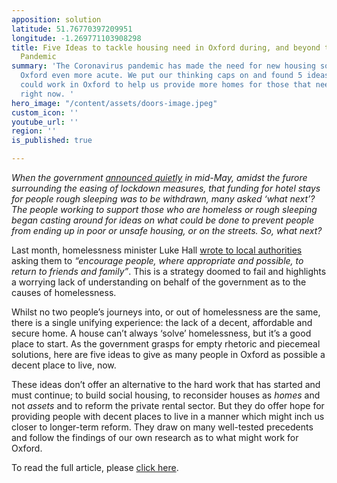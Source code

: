 ```yaml
---
apposition: solution
latitude: 51.76770397209951
longitude: -1.269771103908298
title: Five Ideas to tackle housing need in Oxford during, and beyond the Coronavirus
  Pandemic
summary: 'The Coronavirus pandemic has made the need for new housing solutions in
  Oxford even more acute. We put our thinking caps on and found 5 ideas that we think
  could work in Oxford to help us provide more homes for those that need them most,
  right now. '
hero_image: "/content/assets/doors-image.jpeg"
custom_icon: ''
youtube_url: ''
region: ''
is_published: true

---
```

_When the government_ [_announced quietly_](https://www.bbc.co.uk/news/uk-england-52637283) _in mid-May, amidst the furore surrounding the easing of lockdown measures, that funding for hotel stays for people rough sleeping was to be withdrawn, many asked ‘what next’? The people working to support those who are homeless or rough sleeping began casting around for ideas on what could be done to prevent people from ending up in poor or unsafe housing, or on the streets. So, what next?_

Last month, homelessness minister Luke Hall [wrote to local authorities](https://www.insidehousing.co.uk/news/news/encourage-rough-sleepers-to-move-in-with-family-and-friends-government-tells-councils-66643?fbclid=IwAR3hlA1qTnZVwPTetH8tkenzetzqlqrhpQrwji5M7POynAgsxp3yMntwVvs) asking them to _“encourage people, where appropriate and possible, to return to friends and family”_. This is a strategy doomed to fail and highlights a worrying lack of understanding on behalf of the government as to the causes of homelessness.

Whilst no two people’s journeys into, or out of homelessness are the same, there is a single unifying experience: the lack of a decent, affordable and secure home. A house can’t always ‘solve’ homelessness, but it’s a good place to start. As the government grasps for empty rhetoric and piecemeal solutions, here are five ideas to give as many people in Oxford as possible a decent place to live, now.

These ideas don’t offer an alternative to the hard work that has started and must continue; to build social housing, to reconsider houses as _homes_ and not _assets_ and to reform the private rental sector. But they do offer hope for providing people with decent places to live in a manner which might inch us closer to longer-term reform. They draw on many well-tested precedents and follow the findings of our own research as to what might work for Oxford.

To read the full article, please [click here](https://medium.com/@lucywarin/five-ideas-to-tackle-housing-need-in-oxford-during-and-beyond-the-coronavirus-pandemic-376eec5dcdad "click here"). 